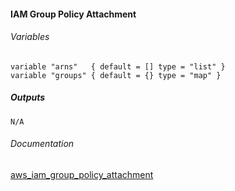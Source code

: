 #### IAM Group Policy Attachment

###### Variables
```
variable "arns"   { default = [] type = "list" }
variable "groups" { default = {} type = "map" }
```

##### Outputs
```
N/A
```

###### Documentation
[aws_iam_group_policy_attachment](https://www.terraform.io/docs/providers/aws/r/iam_group_policy_attachment.htmls)
